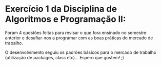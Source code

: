# Exercício 1 da Disciplina de Algoritmos e Programação II:
Foram 4 questões feitas para revisar o que fora ensinado no semestre anterior e desafiar-nos a programar com as boas práticas do mercado de trabalho.

O desenvolvimento seguiu os padrões básicos para o mercado de trabalho (utilização de packages, class etc)...
Espero que gostem! ;)
